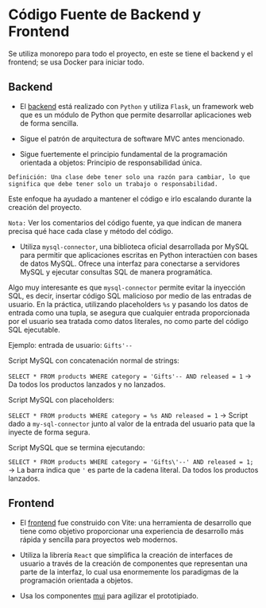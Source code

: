 # Código Fuente de Backend y Frontend

Se utiliza monorepo para todo el proyecto, en este se tiene el backend y el frontend; se usa Docker para iniciar todo.

## Backend

- El [backend](../backend/src/) está realizado con `Python` y utiliza `Flask`, un framework web que es un módulo de Python que permite desarrollar aplicaciones web de forma sencilla.

- Sigue el patrón de arquitectura de software MVC antes mencionado.

- Sigue fuertemente el principio fundamental de la programación orientada a objetos: Principio de responsabilidad única.

`Definición: Una clase debe tener solo una razón para cambiar, lo que significa que debe tener solo un trabajo o responsabilidad.`

Este enfoque ha ayudado a mantener el código e irlo escalando durante la creación del proyecto.

`Nota:` Ver los comentarios del código fuente, ya que indican de manera precisa qué hace cada clase y método del código.

- Utiliza `mysql-connector`, una biblioteca oficial desarrollada por MySQL para permitir que aplicaciones escritas en Python interactúen con bases de datos MySQL. Ofrece una interfaz para conectarse a servidores MySQL y ejecutar consultas SQL de manera programática.

Algo muy interesante es que `mysql-connector` permite evitar la inyección SQL, es decir, insertar código SQL malicioso por medio de las entradas de usuario. En la práctica, utilizando placeholders `%s` y pasando los datos de entrada como una tupla, se asegura que cualquier entrada proporcionada por el usuario sea tratada como datos literales, no como parte del código SQL ejecutable.

Ejemplo: entrada de usuario: `Gifts'--`

Script MySQL con concatenación normal de strings:

`SELECT * FROM products WHERE category = 'Gifts'-- AND released = 1` -> Da todos los productos lanzados y no lanzados.

Script MySQL con placeholders:

`SELECT * FROM products WHERE category = %s AND released = 1` -> Script  dado a `my-sql-connector` junto al valor de la entrada del usuario pata que la inyecte de forma segura.

Script MySQL que se termina ejecutando:

`SELECT * FROM products WHERE category = 'Gifts\'--' AND released = 1;` -> La barra indica que `'` es parte de la cadena literal. Da todos los productos lanzados.

## Frontend

- El [frontend](../frontend/ucu-web/) fue construido con Vite: una herramienta de desarrollo que tiene como objetivo proporcionar una experiencia de desarrollo más rápida y sencilla para proyectos web modernos.

- Utiliza la librería `React` que simplifica la creación de interfaces de usuario a través de la creación de componentes que representan una parte de la interfaz, lo cual usa enormemente los paradigmas de la programación orientada a objetos.

- Usa los componentes [mui](https://mui.com) para agilizar el prototipiado.  